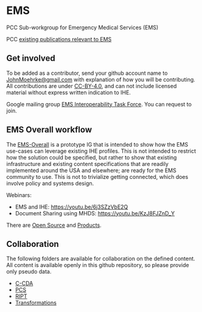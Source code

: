 # EMS

PCC Sub-workgroup for Emergency Medical Services (EMS)

PCC [existing publications relevant to EMS](https://profiles.ihe.net/PCC/ems.html)

## Get involved

To be added as a contributor, send your github account name to JohnMoehrke@gmail.com with explanation of how you will be contributing. All contributions are under [CC-BY-4.0](LICENSE), and can not include licensed material without express written indication to IHE.

Google mailing group [EMS Interoperability Task Force](https://groups.google.com/g/ems-task-force). You can request to join.

## EMS Overall workflow

The [EMS-Overall](http://build.fhir.org/ig/IHE/EMS-Overall/branches/master/index.html) is a prototype IG that is intended to show how the EMS use-cases can leverage existing IHE profiles. This is not intended to restrict how the solution could be specified, but rather to show that existing infrastructure and existing content specifications that are readily implemented around the USA and elsewhere; are ready for the EMS community to use. This is not to trivialize getting connected, which does involve policy and systems design.

Webinars:
- EMS and IHE: https://youtu.be/6j3SZzVbE2Q
- Document Sharing using MHDS: https://youtu.be/KzJ8FJZnD_Y

There are [Open Source](https://healthcaresecprivacy.blogspot.com/2023/01/are-there-open-source-implementations.html) and [Products](https://product-registry.ihe.net/PR/pr/search.seam?integrationProfile=29&domain=2&date=ANY|1674825330049|1674825330049).

## Collaboration

The following folders are available for collaboration on the defined content. All content is available openly in this github repository, so please provide only pseudo data.

- [C-CDA](C-CDA/readme.md)
- [PCS](PCS/readme.md)
- [RIPT](RIPT/ript_emrhin)
- [Transformations](Transformations/README.md)